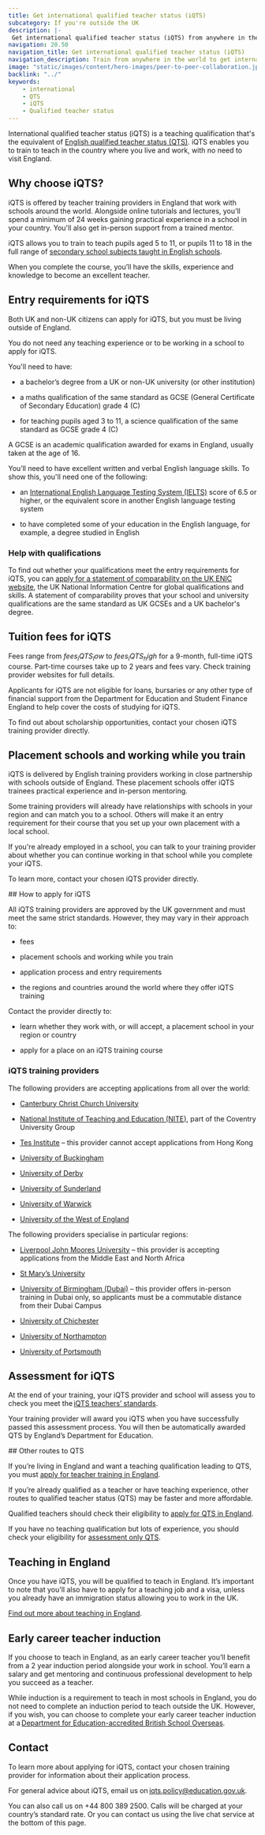 ```yaml
---
title: Get international qualified teacher status (iQTS)
subcategory: If you're outside the UK
description: |-
 Get international qualified teacher status (iQTS) from anywhere in the world, a teaching qualification backed by England’s Department for Education (DfE).
navigation: 20.50
navigation_title: Get international qualified teacher status (iQTS)
navigation_description: Train from anywhere in the world to get international qualified teacher status (iQTS), backed by England’s Department for Education.
image: "static/images/content/hero-images/peer-to-peer-collaboration.jpg"
backlink: "../"
keywords:
    - international
    - QTS
    - iQTS
    - Qualified teacher status
---
```


International qualified teacher status (iQTS) is a teaching qualification that's the equivalent of [English qualified teacher status (QTS)](/train-to-be-a-teacher/what-is-qts). iQTS enables you to train to teach in the country where you live and work, with no need to visit England.

## Why choose iQTS?

iQTS is offered by teacher training providers in England that work with schools around the world. Alongside online tutorials and lectures, you’ll spend a minimum of 24 weeks gaining practical experience in a school in your country. You'll also get in-person support from a trained mentor.

iQTS allows you to train to teach pupils aged 5 to 11, or pupils 11 to 18 in the full range of [secondary school subjects taught in English schools](https://www.gov.uk/national-curriculum).

When you complete the course, you’ll have the skills, experience and knowledge to become an excellent teacher. 


## Entry requirements for iQTS

Both UK and non-UK citizens can apply for iQTS, but you must be living outside of England.

You do not need any teaching experience or to be working in a school to apply for iQTS.

You'll need to have:

* a bachelor’s degree from a UK or non-UK university (or other institution)

* a maths qualification of the same standard as GCSE (General Certificate of Secondary Education) grade 4 (C)

* for teaching pupils aged 3 to 11, a science qualification of the same standard as GCSE grade 4 (C)

A GCSE is an academic qualification awarded for exams in England, usually taken at the age of 16.

You’ll need to have excellent written and verbal English language skills. To show this, you'll need one of the following:

* an [International English Language Testing System (IELTS)](https://www.ielts.org/) score of 6.5 or higher, or the equivalent score in another English language testing system

* to have completed some of your education in the English language, for example, a degree studied in English

### Help with qualifications

To find out whether your qualifications meet the entry requirements for iQTS, you can [apply for a statement of comparability on the UK ENIC website](https://enic.org.uk/Qualifications/SOC/Default.aspx), the UK National Information Centre for global qualifications and skills. A statement of comparability proves that your school and university qualifications are the same standard as UK GCSEs and a UK bachelor's degree.

## Tuition fees for iQTS

Fees range from $fees_iQTS_low$ to $fees_iQTS_high$ for a 9-month, full-time iQTS course. Part-time courses take up to 2 years and fees vary. Check training provider websites for full details.

Applicants for iQTS are not eligible for loans, bursaries or any other type of financial support from the Department for Education and Student Finance England to help cover the costs of studying for iQTS.

To find out about scholarship opportunities, contact your chosen iQTS training provider directly.

## Placement schools and working while you train

iQTS is delivered by English training providers working in close partnership with schools outside of England. These placement schools offer iQTS trainees practical experience and in-person mentoring.

Some training providers will already have relationships with schools in your region and can match you to a school. Others will make it an entry requirement for their course that you set up your own placement with a local school.

If you're already employed in a school, you can talk to your training provider about whether you can continue working in that school while you complete your iQTS.

To learn more, contact your chosen iQTS provider directly.

## How to apply for iQTS

All iQTS training providers are approved by the UK government and must meet the same strict standards. However, they may vary in their approach to:

* fees

* placement schools and working while you train

* application process and entry requirements

* the regions and countries around the world where they offer iQTS training

Contact the provider directly to:

* learn whether they work with, or will accept, a placement school in your region or country

* apply for a place on an iQTS training course

### iQTS training providers

The following providers are accepting applications from all over the world:

* [Canterbury Christ Church University](https://www.canterbury.ac.uk/study-here/applying/apply-to-become-a-teacher)

* [National Institute of Teaching and Education (NITE)](https://www.coventry.ac.uk/nite/course-structure/apprenticeships/international-postgraduate-certificate-in-education/), part of the Coventry University Group

* [Tes Institute](https://www.tes.com/institute/courses/iqts) – this provider cannot accept applications from Hong Kong

* [University of Buckingham](https://www.buckingham.ac.uk/courses/postgraduate/international-qualified-teacher-status-iqts)

* [University of Derby](https://www.derby.ac.uk/online/education-courses/international-qualified-teacher-status-iqts-online/)

* [University of Sunderland](https://www.sunderland.ac.uk/study/education/pgce-iqts/)

* [University of Warwick](https://warwick.ac.uk/fac/soc/cte/international/)

* [University of the West of England](https://www.uwe.ac.uk/courses/applying/postgraduate-applications/iqts-information)

The following providers specialise in particular regions:

* [Liverpool John Moores University](https://www.ljmu.ac.uk/about-us/faculties/faculty-of-arts-professional-and-social-studies/school-of-education/international-qualified-teacher-status-iqts) – this provider is accepting applications from the Middle East and North Africa

* [St Mary’s University](https://www.stmarys.ac.uk/courses/postgraduate/iqts)

* [University of Birmingham (Dubai)](https://www.birmingham.ac.uk/dubai/study/courses/postgraduate/pgce-primary-education.aspx) – this provider offers in-person training in Dubai only, so applicants must be a commutable distance from their Dubai Campus

* [University of Chichester](https://www.chi.ac.uk/teaching/course/ipgce/)

* [University of Northampton](https://www.northampton.ac.uk/courses/postgraduate-certificate-in-education-international-iqts/)

* [University of Portsmouth](https://www.port.ac.uk/study/short-courses-and-cpd/international-qualified-teacher-status-iqts-distance-learning)

## Assessment for iQTS

At the end of your training, your iQTS provider and school will assess you to check you meet the [iQTS teachers’ standards](https://www.gov.uk/government/publications/international-qualified-teacher-status-teachers-standards).

Your training provider will award you iQTS when you have successfully passed this assessment process. You will then be automatically awarded QTS by England’s Department for Education.

## Other routes to QTS

If you’re living in England and want a teaching qualification leading to QTS, you must [apply for teacher training in England](/steps-to-become-a-teacher).

If you’re already qualified as a teacher or have teaching experience, other routes to qualified teacher status (QTS) may be faster and more affordable.

Qualified teachers should check their eligibility to [apply for QTS in England](https://apply-for-qts-in-england.education.gov.uk/eligibility/start).

If you have no teaching qualification but lots of experience, you should check your eligibility for [assessment only QTS](https://www.gov.uk/government/publications/apply-for-qualified-teacher-status-qts-if-you-teach-outside-the-uk/routes-to-qualified-teacher-status-qts-for-teachers-and-those-with-teaching-experience-outside-the-uk#apply-for-assessment-only-qts).

## Teaching in England

Once you have iQTS, you will be qualified to teach in England. It’s important to note that you'll also have to apply for a teaching job and a visa, unless you already have an immigration status allowing you to work in the UK.

[Find out more about teaching in England](/non-uk-teachers/teach-in-england-if-you-trained-overseas).

## Early career teacher induction

If you choose to teach in England, as an early career teacher you’ll benefit from a 2 year induction period alongside your work in school. You’ll earn a salary and get mentoring and continuous professional development to help you succeed as a teacher.

While induction is a requirement to teach in most schools in England, you do not need to complete an induction period to teach outside the UK. However, if you wish, you can choose to complete your early career teacher induction at a [Department for Education-accredited British School Overseas](https://www.gov.uk/government/publications/british-schools-overseas-inspection-reports/british-schools-overseas-accredited-schools-inspection-reports).

## Contact

To learn more about applying for iQTS, contact your chosen training provider for information about their application process.

For general advice about iQTS, email us on iqts.policy@education.gov.uk.

You can also call us on +44 800 389 2500. Calls will be charged at your country’s standard rate. Or you can contact us using the live chat service at the bottom of this page.
